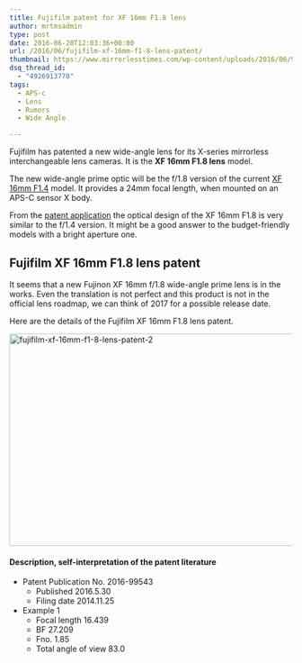```yaml
---
title: Fujifilm patent for XF 16mm F1.8 lens
author: mrtmsadmin
type: post
date: 2016-06-20T12:03:36+00:00
url: /2016/06/fujifilm-xf-16mm-f1-8-lens-patent/
thumbnail: https://www.mirrorlesstimes.com/wp-content/uploads/2016/06/91bw6i0f0QL._SL1500_.jpg
dsq_thread_id:
  - "4926913770"
tags:
  - APS-c
  - Lens
  - Rumors
  - Wide Angle

---
```

Fujifilm has patented a new wide-angle lens for its X-series mirrorless interchangeable lens cameras. It is the **XF 16mm F1.8 lens** model.

The new wide-angle prime optic will be the f/1.8 version of the current <a href="http://amzn.to/28IUyjd" target="_blank" rel="nofollow">XF 16mm F1.4</a> model. It provides a 24mm focal length, when mounted on an APS-C sensor X body.

From the <a href="http://egami.blog.so-net.ne.jp/2016-06-13" target="_blank">patent application</a> the optical design of the XF 16mm F1.8 is very similar to the f/1.4 version. It might be a good answer to the budget-friendly models with a bright aperture one.<!--more-->

## Fujifilm XF 16mm F1.8 lens patent

It seems that a new Fujinon XF 16mm f/1.8 wide-angle prime lens is in the works. Even the translation is not perfect and this product is not in the official lens roadmap, we can think of 2017 for a possible release date.

Here are the details of the Fujifilm XF 16mm F1.8 lens patent.

<img class="alignnone size-full wp-image-336" src="https://i2.wp.com/www.mirrorlesstimes.com/wp-content/uploads/2016/06/fujifilm-xf-16mm-f1-8-lens-patent-2.jpg?resize=600%2C377&#038;ssl=1" alt="fujifilm-xf-16mm-f1-8-lens-patent-2" width="600" height="377" srcset="https://i2.wp.com/www.mirrorlesstimes.com/wp-content/uploads/2016/06/fujifilm-xf-16mm-f1-8-lens-patent-2.jpg?w=900&ssl=1 900w, https://i2.wp.com/www.mirrorlesstimes.com/wp-content/uploads/2016/06/fujifilm-xf-16mm-f1-8-lens-patent-2.jpg?resize=300%2C189&ssl=1 300w, https://i2.wp.com/www.mirrorlesstimes.com/wp-content/uploads/2016/06/fujifilm-xf-16mm-f1-8-lens-patent-2.jpg?resize=768%2C483&ssl=1 768w" sizes="(max-width: 600px) 100vw, 600px" data-recalc-dims="1" /> 

#### <span class="notranslate">Description, self-interpretation of the patent literature</span>

  * <span class="notranslate">Patent Publication No. 2016-99543</span> 
      * <span class="notranslate">Published 2016.5.30</span>
      * <span class="notranslate">Filing date 2014.11.25</span>
  * <span class="notranslate">Example 1</span> 
      * <span class="notranslate">Focal length 16.439</span>
      * <span class="notranslate">BF 27.209</span>
      * <span class="notranslate">Fno. 1.85</span>
      * <span class="notranslate">Total angle of view 83.0</span>